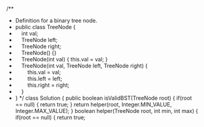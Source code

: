 /**
* Definition for a binary tree node.
* public class TreeNode {
*     int val;
*     TreeNode left;
*     TreeNode right;
*     TreeNode() {}
*     TreeNode(int val) { this.val = val; }
*     TreeNode(int val, TreeNode left, TreeNode right) {
*         this.val = val;
*         this.left = left;
*         this.right = right;
*     }
* }
*/
class Solution {
public boolean isValidBST(TreeNode root) {
if(root == null) {
return true;
}
return helper(root, Integer.MIN_VALUE, Integer.MAX_VALUE);
}
boolean helper(TreeNode root, int min, int max) {
if(root == null) {
return true;